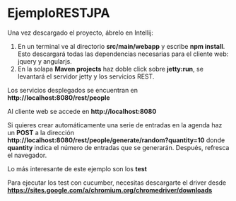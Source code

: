 # EjemploRESTJPA
Una vez descargado el proyecto, ábrelo en Intellij:

1. En un terminal ve al directorio **src/main/webapp** y escribe **npm install**. Esto descargará todas las dependencias necesarias para el cliente web: jquery y angularjs.
1. En la solapa **Maven projects** haz doble click sobre **jetty:run**, se levantará el servidor jetty y los servicios REST.
 
 Los servicios desplegados se encuentran en **http://localhost:8080/rest/people**
 
 Al cliente web se accede en **http://localhost:8080**
 
 Si quieres crear automáticamente una serie de entradas en la agenda haz un **POST** a la dirección **http://localhost:8080/rest/people/generate/random?quantity=10** donde **quantity** indica el número de entradas que se generarán. Después, refresca el navegador.
 
 Lo más interesante de este ejemplo son los **test**

 Para ejecutar los test con cucumber, necesitas descargarte el driver desde **https://sites.google.com/a/chromium.org/chromedriver/downloads**
 
